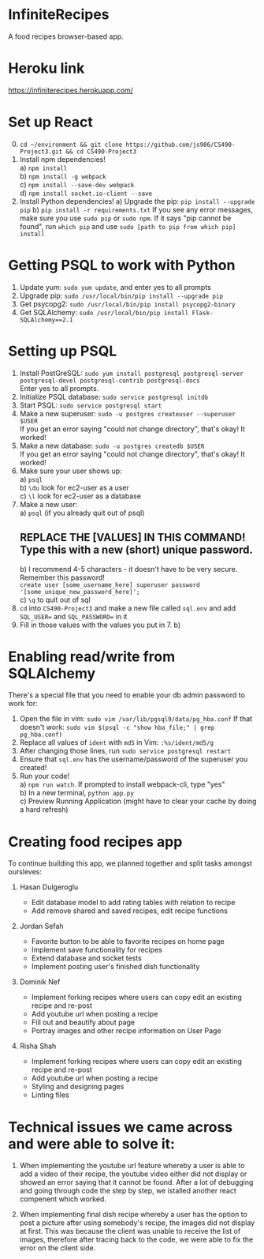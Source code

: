 # InfiniteRecipes
A food recipes browser-based app.

# Heroku link
https://infiniterecipes.herokuapp.com/

# Set up React  
0. `cd ~/environment && git clone https://github.com/js986/CS490-Project3.git && cd CS490-Project3`    
1. Install npm dependencies!    
  a) `npm install`    
  b) `npm install -g webpack`    
  c) `npm install --save-dev webpack`    
  d) `npm install socket.io-client --save`
2. Install Python dependencies!
  a) Upgrade the pip: `pip install --upgrade pip`
  b) `pip install -r requirements.txt`
If you see any error messages, make sure you use `sudo pip` or `sudo npm`. If it says "pip cannot be found", run `which pip` and use `sudo [path to pip from which pip] install`  
  
# Getting PSQL to work with Python  
  
1. Update yum: `sudo yum update`, and enter yes to all prompts    
2. Upgrade pip: `sudo /usr/local/bin/pip install --upgrade pip`  
3. Get psycopg2: `sudo /usr/local/bin/pip install psycopg2-binary`    
4. Get SQLAlchemy: `sudo /usr/local/bin/pip install Flask-SQLAlchemy==2.1`    
  
# Setting up PSQL  
  
1. Install PostGreSQL: `sudo yum install postgresql postgresql-server postgresql-devel postgresql-contrib postgresql-docs`    
    Enter yes to all prompts.    
2. Initialize PSQL database: `sudo service postgresql initdb`    
3. Start PSQL: `sudo service postgresql start`    
4. Make a new superuser: `sudo -u postgres createuser --superuser $USER`    
    If you get an error saying "could not change directory", that's okay! It worked!  
5. Make a new database: `sudo -u postgres createdb $USER`    
        If you get an error saying "could not change directory", that's okay! It worked!  
6. Make sure your user shows up:    
    a) `psql`    
    b) `\du` look for ec2-user as a user    
    c) `\l` look for ec2-user as a database    
7. Make a new user:    
    a) `psql` (if you already quit out of psql)    
    ## REPLACE THE [VALUES] IN THIS COMMAND! Type this with a new (short) unique password.   
    b) I recommend 4-5 characters - it doesn't have to be very secure. Remember this password!  
        `create user [some_username_here] superuser password '[some_unique_new_password_here]';`    
    c) `\q` to quit out of sql    
8. `cd` into `CS490-Project3` and make a new file called `sql.env` and add `SQL_USER=` and `SQL_PASSWORD=` in it  
9. Fill in those values with the values you put in 7. b)  
  
  
# Enabling read/write from SQLAlchemy  
There's a special file that you need to enable your db admin password to work for:  
1. Open the file in vim: `sudo vim /var/lib/pgsql9/data/pg_hba.conf`
If that doesn't work: `sudo vim $(psql -c "show hba_file;" | grep pg_hba.conf)`  
2. Replace all values of `ident` with `md5` in Vim: `:%s/ident/md5/g`  
3. After changing those lines, run `sudo service postgresql restart`  
4. Ensure that `sql.env` has the username/password of the superuser you created!  
5. Run your code!    
  a) `npm run watch`. If prompted to install webpack-cli, type "yes"    
  b) In a new terminal, `python app.py`    
  c) Preview Running Application (might have to clear your cache by doing a hard refresh)    

# Creating food recipes app
To continue building this app, we planned together and split tasks amongst oursleves:

1. Hasan Dulgeroglu
    - Edit database model to add rating tables with relation to recipe
    - Add remove shared and saved recipes, edit recipe functions

2. Jordan Sefah
    - Favorite button to be able to favorite recipes on home page 
    - Implement save functionality for recipes
    - Extend database and socket tests
    - Implement posting user's finished dish functionality

3. Dominik Nef
    - Implement forking recipes where users can copy edit an existing recipe and re-post
    - Add youtube url when posting a recipe
    - Fill out and beautify about page
    - Portray images and other recipe information on User Page 

4. Risha Shah
    - Implement forking recipes where users can copy edit an existing recipe and re-post
    - Add youtube url when posting a recipe
    - Styling and designing pages
    - Linting files 

# Technical issues we came across and were able to solve it:
1. When implementing the youtube url feature whereby a user is able to add a video of their recipe, the youtube video either 
   did not display or showed an error saying that it cannot be found. After a lot of debugging and going through code the step by step,
   we istalled another react compenent which worked.

2. When implementing final dish recipe whereby a user has the option to post a picture after using somebody's recipe, the images did not display at first.
   This was because the client was unable to receive the list of images, therefore after tracing back to the code, we were able to fix the error on the client side.
